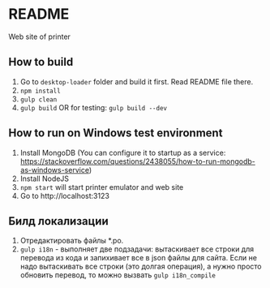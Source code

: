 # README #

Web site of printer

## How to build ##

1. Go to `desktop-loader` folder and build it first. Read README file there.
2. `npm install`
3. `gulp clean`
4. `gulp build`
    OR for testing: `gulp build --dev`

## How to run on Windows test environment ##

1. Install MongoDB (You can configure it to startup as a service: https://stackoverflow.com/questions/2438055/how-to-run-mongodb-as-windows-service)
2. Install NodeJS
3. `npm start` will start printer emulator and web site
4. Go to http://localhost:3123

## Билд локализации ##
1. Отредактировать файлы *.po.
2. `gulp i18n` - выполняет две подзадачи: вытаскивает все строки для перевода из кода и запихивает все в json файлы для сайта.
Если не надо вытаскивать все строки (это долгая операция), а нужно просто обновить перевод, то можно вызвать `gulp i18n_compile`